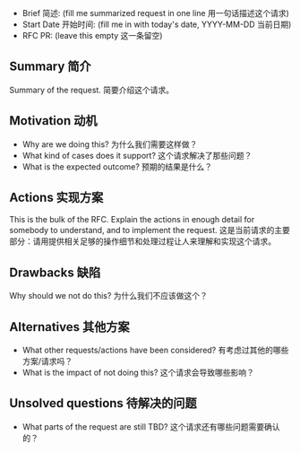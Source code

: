 - Brief 简述: (fill me summarized request in one line 用一句话描述这个请求)
- Start Date 开始时间: (fill me in with today's date, YYYY-MM-DD 当前日期)
- RFC PR: (leave this empty 这一条留空)

## Summary 简介
Summary of the request.
简要介绍这个请求。

## Motivation 动机
- Why are we doing this? 为什么我们需要这样做？
- What kind of cases does it support? 这个请求解决了那些问题？
- What is the expected outcome? 预期的结果是什么？

## Actions 实现方案
This is the bulk of the RFC. Explain the actions in enough detail for somebody to understand, and to implement the request. 
这是当前请求的主要部分：请用提供相关足够的操作细节和处理过程让人来理解和实现这个请求。

## Drawbacks 缺陷
Why should we not do this?
为什么我们不应该做这个？

## Alternatives 其他方案
- What other requests/actions have been considered? 有考虑过其他的哪些方案/请求吗？
- What is the impact of not doing this? 这个请求会导致哪些影响？

## Unsolved questions 待解决的问题
- What parts of the request are still TBD? 这个请求还有哪些问题需要确认的？
